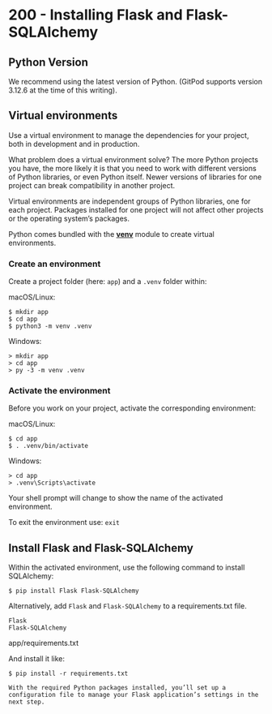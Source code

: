 # 200 - Installing Flask and Flask-SQLAlchemy

## Python Version

We recommend using the latest version of Python. (GitPod supports version 3.12.6 at the time of this writing).

## Virtual environments

Use a virtual environment to manage the dependencies for your project, both in development and in production.

What problem does a virtual environment solve? The more Python projects you have, the more likely it is that you need to work with different versions of Python libraries, or even Python itself. Newer versions of libraries for one project can break compatibility in another project.

Virtual environments are independent groups of Python libraries, one for each project. Packages installed for one project will not affect other projects or the operating system’s packages.

Python comes bundled with the **[venv](https://docs.python.org/3/library/venv.html#module-venv)** module to create virtual environments.

### Create an environment

Create a project folder (here: ```app```) and a ```.venv``` folder within:

macOS/Linux:

```
$ mkdir app
$ cd app
$ python3 -m venv .venv
```

Windows:

```
> mkdir app
> cd app
> py -3 -m venv .venv
```

### Activate the environment

Before you work on your project, activate the corresponding environment:

macOS/Linux:

```
$ cd app
$ . .venv/bin/activate
```

Windows:

```
> cd app
> .venv\Scripts\activate
```

Your shell prompt will change to show the name of the activated environment.

To exit the environment use: ```exit```

## Install Flask and Flask-SQLAlchemy

Within the activated environment, use the following command to install SQLAlchemy:

```
$ pip install Flask Flask-SQLAlchemy
```

Alternatively, add ```Flask``` and ```Flask-SQLAlchemy``` to a requirements.txt file.

```
Flask
Flask-SQLAlchemy
```
app/requirements.txt

And install it like:

```
$ pip install -r requirements.txt

With the required Python packages installed, you’ll set up a configuration file to manage your Flask application’s settings in the next step.